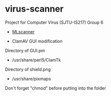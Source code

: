 # virus-scanner

Project for Computer Virus (SJTU-IS217) Group 6

* [MLscanner](https://github.com/zhliuworks/virus-scanner/tree/main/MLscanner)

* ClamAV GUI modification

 Directory of GUI.pm
- /usr/share/perl5/ClamTk

 Directory of shield.png
- /usr/share/pixmaps

Don't forget "chmod" before putting into the folder
